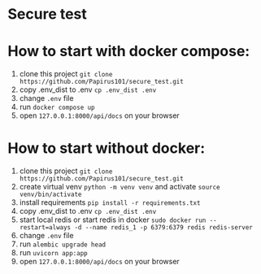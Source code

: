 # Secure test

# How to start with docker compose:
1. clone this project `git clone https://github.com/Papirus101/secure_test.git `
2. copy .env_dist to .env `cp .env_dist .env`
3. change `.env` file
4. run `docker compose up `
5. open `127.0.0.1:8000/api/docs` on your browser

# How to start without docker:
1. clone this project `git clone https://github.com/Papirus101/secure_test.git`
2. create virtual venv `python -m venv venv` and activate `source venv/bin/activate`
3. install requirements `pip install -r requirements.txt`
4. copy .env_dist to .env `cp .env_dist .env`
5. start local redis or start redis in docker 
`
sudo docker run --restart=always -d --name redis_1 -p 6379:6379 redis redis-server
`
6. change `.env` file
7. run `alembic upgrade head`
8. run `uvicorn app:app`
9. open `127.0.0.1:8000/api/docs` on your browser

